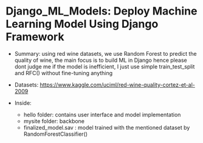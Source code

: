 # Django_ML_Models: Deploy Machine Learning Model Using Django Framework


- Summary: using red wine datasets, we use Random Forest to predict the quality of wine, the main focus is to build ML in Django hence please dont judge me if the model is inefficient, I just use simple train_test_split and RFC() without fine-tuning anything

- Datasets: https://www.kaggle.com/uciml/red-wine-quality-cortez-et-al-2009

- Inside: 
   - hello folder: contains user interface and model implementation
   - mysite folder: backbone
   - finalized_model.sav : model trained with the mentioned dataset by RandomForestClassifier()
